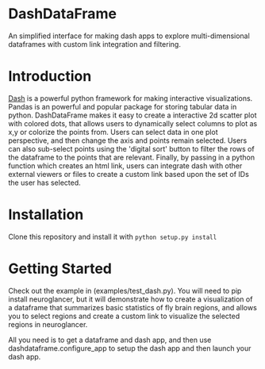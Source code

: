 # DashDataFrame
An simplified interface for making dash apps to explore multi-dimensional dataframes with custom link integration and filtering. 

# Introduction
[Dash](https://plot.ly/dash/) is a powerful python framework for making interactive visualizations.  Pandas is an powerful and popular package for storing tabular data in python. DashDataFrame makes it easy to create a interactive 2d scatter plot with colored dots, that allows users to dynamically select columns to plot as x,y or colorize the points from.  Users can select data in one plot perspective, and then change the axis and points remain selected.  Users can also sub-select points using the 'digital sort' button to filter the rows of the dataframe to the points that are relevant.  Finally, by passing in a python function which creates an html link, users can integrate dash with other external viewers or files to create a custom link based upon the set of IDs the user has selected. 

# Installation
Clone this repository and install it with `python setup.py install`

# Getting Started
Check out the example in (examples/test_dash.py).  You will need to pip install neuroglancer, but it will demonstrate how to create a visualization of a dataframe that summarizes basic statistics of fly brain regions, and allows you to select regions and create a custom link to visualize the selected regions in neuroglancer. 

All you need is to get a dataframe and  dash app, and then use dashdataframe.configure_app to setup the dash app and then launch your dash app.

